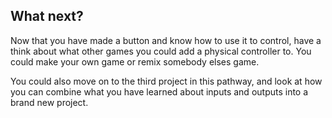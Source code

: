 ## What next?

Now that you have made a button and know how to use it to control, have a think about what other games you could add a physical controller to. You could make your own game or remix somebody elses game.

You could also move on to the third project in this pathway, and look at how you can combine what you have learned about inputs and outputs into a brand new project.
